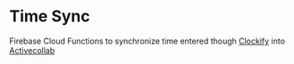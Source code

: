 # Time Sync

Firebase Cloud Functions to synchronize time entered though [Clockify](https://clockify.me/) into [Activecollab](https://activecollab.com/)
